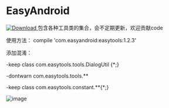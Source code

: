 # EasyAndroid
[ ![Download](https://api.bintray.com/packages/easyandroid/maven/easytools/images/download.svg) ](https://bintray.com/easyandroid/maven/easytools/_latestVersion)
包含各种工具类的集合，会不定期更新，欢迎贡献code

使用方法：
compile 'com.easyandroid:easytools:1.2.3'

添加混淆：

-keep class com.easytools.tools.DialogUtil {*;}

-dontwarn com.easytools.tools.**

-keep class com.easytools.constant.**{*;}


 ![image](https://github.com/gycold/EasyAndroid/raw/master/pictures/list.png)
